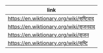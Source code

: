 |link|
|----|
|https://en.wiktionary.org/wiki/सृष्टिवाद|
|https://en.wiktionary.org/wiki/सृजनवाद|
|https://en.wiktionary.org/wiki/सृजन|
|https://en.wiktionary.org/wiki/सृष्टि|
